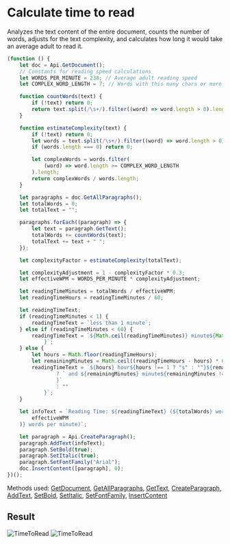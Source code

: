 # Calculate time to read

Analyzes the text content of the entire document, counts the number of words, adjusts for the text complexity, and calculates how long it would take an average adult to read it.

```ts
(function () {
    let doc = Api.GetDocument();
    // Constants for reading speed calculations
    let WORDS_PER_MINUTE = 238; // Average adult reading speed
    let COMPLEX_WORD_LENGTH = 7; // Words with this many chars or more are considered complex

    function countWords(text) {
        if (!text) return 0;
        return text.split(/\s+/).filter((word) => word.length > 0).length;
    }

    function estimateComplexity(text) {
        if (!text) return 0;
        let words = text.split(/\s+/).filter((word) => word.length > 0);
        if (words.length === 0) return 0;

        let complexWords = words.filter(
            (word) => word.length >= COMPLEX_WORD_LENGTH
        ).length;
        return complexWords / words.length;
    }

    let paragraphs = doc.GetAllParagraphs();
    let totalWords = 0;
    let totalText = "";

    paragraphs.forEach((paragraph) => {
        let text = paragraph.GetText();
        totalWords += countWords(text);
        totalText += text + " ";
    });

    let complexityFactor = estimateComplexity(totalText);

    let complexityAdjustment = 1 - complexityFactor * 0.3;
    let effectiveWPM = WORDS_PER_MINUTE * complexityAdjustment;

    let readingTimeMinutes = totalWords / effectiveWPM;
    let readingTimeHours = readingTimeMinutes / 60;

    let readingTimeText;
    if (readingTimeMinutes < 1) {
        readingTimeText = `less than 1 minute`;
    } else if (readingTimeMinutes < 60) {
        readingTimeText = `${Math.ceil(readingTimeMinutes)} minute${Math.ceil(readingTimeMinutes) !== 1 ? "s" : ""
            }`;
    } else {
        let hours = Math.floor(readingTimeHours);
        let remainingMinutes = Math.ceil((readingTimeHours - hours) * 60);
        readingTimeText = `${hours} hour${hours !== 1 ? "s" : ""}${remainingMinutes > 0
                ? ` and ${remainingMinutes} minute${remainingMinutes !== 1 ? "s" : ""
                }`
                : ""
            }`;
    }

    let infoText = `Reading Time: ${readingTimeText} (${totalWords} words at ${Math.round(
        effectiveWPM
    )} words per minute)`;

    let paragraph = Api.CreateParagraph();
    paragraph.AddText(infoText);
    paragraph.SetBold(true);
    paragraph.SetItalic(true);
    paragraph.SetFontFamily("Arial");
    doc.InsertContent([paragraph], 0);
})();
```

Methods used: [GetDocument](/docs/office-api/usage-api/text-document-api/Api/Methods/GetDocument.md), [GetAllParagraphs](/docs/office-api/usage-api/text-document-api/ApiDocument/Methods/GetAllParagraphs.md), [GetText](/docs/office-api/usage-api/text-document-api/ApiParagraph/Methods/GetText.md), [CreateParagraph](/docs/office-api/usage-api/text-document-api/Api/Methods/CreateParagraph.md), [AddText](/docs/office-api/usage-api/text-document-api/ApiParagraph/Methods/AddText.md), [SetBold](/docs/office-api/usage-api/text-document-api/ApiParagraph/Methods/SetBold.md), [SetItalic](/docs/office-api/usage-api/text-document-api/ApiParagraph/Methods/SetItalic.md), [SetFontFamily](/docs/office-api/usage-api/text-document-api/ApiParagraph/Methods/SetFontFamily.md), [InsertContent](/docs/office-api/usage-api/text-document-api/ApiDocument/Methods/InsertContent.md)

## Result

![TimeToRead](/assets/images/plugins/time-to-read.png#gh-light-mode-only)
![TimeToRead](/assets/images/plugins/time-to-read.dark.png#gh-dark-mode-only)
